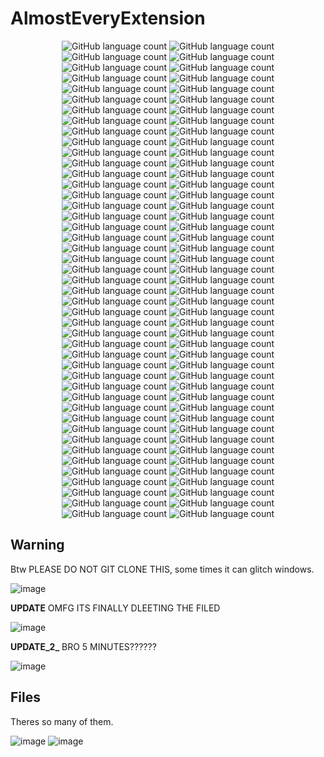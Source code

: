 ﻿# AlmostEveryExtension

<p align=center>
<img alt="GitHub language count" src="https://img.shields.io/github/languages/count/PatoFlamejanteTV/AlmostEveryExtension">
<img alt="GitHub language count" src="https://img.shields.io/github/languages/count/PatoFlamejanteTV/AlmostEveryExtension">
<img alt="GitHub language count" src="https://img.shields.io/github/languages/count/PatoFlamejanteTV/AlmostEveryExtension">
<img alt="GitHub language count" src="https://img.shields.io/github/languages/count/PatoFlamejanteTV/AlmostEveryExtension">
<img alt="GitHub language count" src="https://img.shields.io/github/languages/count/PatoFlamejanteTV/AlmostEveryExtension">
<img alt="GitHub language count" src="https://img.shields.io/github/languages/count/PatoFlamejanteTV/AlmostEveryExtension">
<img alt="GitHub language count" src="https://img.shields.io/github/languages/count/PatoFlamejanteTV/AlmostEveryExtension">
<img alt="GitHub language count" src="https://img.shields.io/github/languages/count/PatoFlamejanteTV/AlmostEveryExtension">
<img alt="GitHub language count" src="https://img.shields.io/github/languages/count/PatoFlamejanteTV/AlmostEveryExtension">
<img alt="GitHub language count" src="https://img.shields.io/github/languages/count/PatoFlamejanteTV/AlmostEveryExtension">
<img alt="GitHub language count" src="https://img.shields.io/github/languages/count/PatoFlamejanteTV/AlmostEveryExtension">
<img alt="GitHub language count" src="https://img.shields.io/github/languages/count/PatoFlamejanteTV/AlmostEveryExtension">
<img alt="GitHub language count" src="https://img.shields.io/github/languages/count/PatoFlamejanteTV/AlmostEveryExtension">
<img alt="GitHub language count" src="https://img.shields.io/github/languages/count/PatoFlamejanteTV/AlmostEveryExtension">
<img alt="GitHub language count" src="https://img.shields.io/github/languages/count/PatoFlamejanteTV/AlmostEveryExtension">
<img alt="GitHub language count" src="https://img.shields.io/github/languages/count/PatoFlamejanteTV/AlmostEveryExtension">
<img alt="GitHub language count" src="https://img.shields.io/github/languages/count/PatoFlamejanteTV/AlmostEveryExtension">
<img alt="GitHub language count" src="https://img.shields.io/github/languages/count/PatoFlamejanteTV/AlmostEveryExtension">
<img alt="GitHub language count" src="https://img.shields.io/github/languages/count/PatoFlamejanteTV/AlmostEveryExtension">
<img alt="GitHub language count" src="https://img.shields.io/github/languages/count/PatoFlamejanteTV/AlmostEveryExtension">
<img alt="GitHub language count" src="https://img.shields.io/github/languages/count/PatoFlamejanteTV/AlmostEveryExtension">
<img alt="GitHub language count" src="https://img.shields.io/github/languages/count/PatoFlamejanteTV/AlmostEveryExtension">
<img alt="GitHub language count" src="https://img.shields.io/github/languages/count/PatoFlamejanteTV/AlmostEveryExtension">
<img alt="GitHub language count" src="https://img.shields.io/github/languages/count/PatoFlamejanteTV/AlmostEveryExtension">
<img alt="GitHub language count" src="https://img.shields.io/github/languages/count/PatoFlamejanteTV/AlmostEveryExtension">
<img alt="GitHub language count" src="https://img.shields.io/github/languages/count/PatoFlamejanteTV/AlmostEveryExtension">
<img alt="GitHub language count" src="https://img.shields.io/github/languages/count/PatoFlamejanteTV/AlmostEveryExtension">
<img alt="GitHub language count" src="https://img.shields.io/github/languages/count/PatoFlamejanteTV/AlmostEveryExtension">
<img alt="GitHub language count" src="https://img.shields.io/github/languages/count/PatoFlamejanteTV/AlmostEveryExtension">
<img alt="GitHub language count" src="https://img.shields.io/github/languages/count/PatoFlamejanteTV/AlmostEveryExtension">
<img alt="GitHub language count" src="https://img.shields.io/github/languages/count/PatoFlamejanteTV/AlmostEveryExtension">
<img alt="GitHub language count" src="https://img.shields.io/github/languages/count/PatoFlamejanteTV/AlmostEveryExtension">
<img alt="GitHub language count" src="https://img.shields.io/github/languages/count/PatoFlamejanteTV/AlmostEveryExtension">
<img alt="GitHub language count" src="https://img.shields.io/github/languages/count/PatoFlamejanteTV/AlmostEveryExtension">
<img alt="GitHub language count" src="https://img.shields.io/github/languages/count/PatoFlamejanteTV/AlmostEveryExtension">
<img alt="GitHub language count" src="https://img.shields.io/github/languages/count/PatoFlamejanteTV/AlmostEveryExtension">
<img alt="GitHub language count" src="https://img.shields.io/github/languages/count/PatoFlamejanteTV/AlmostEveryExtension">
<img alt="GitHub language count" src="https://img.shields.io/github/languages/count/PatoFlamejanteTV/AlmostEveryExtension">
<img alt="GitHub language count" src="https://img.shields.io/github/languages/count/PatoFlamejanteTV/AlmostEveryExtension">
<img alt="GitHub language count" src="https://img.shields.io/github/languages/count/PatoFlamejanteTV/AlmostEveryExtension">
<img alt="GitHub language count" src="https://img.shields.io/github/languages/count/PatoFlamejanteTV/AlmostEveryExtension">
<img alt="GitHub language count" src="https://img.shields.io/github/languages/count/PatoFlamejanteTV/AlmostEveryExtension">
<img alt="GitHub language count" src="https://img.shields.io/github/languages/count/PatoFlamejanteTV/AlmostEveryExtension">
<img alt="GitHub language count" src="https://img.shields.io/github/languages/count/PatoFlamejanteTV/AlmostEveryExtension">
<img alt="GitHub language count" src="https://img.shields.io/github/languages/count/PatoFlamejanteTV/AlmostEveryExtension">
<img alt="GitHub language count" src="https://img.shields.io/github/languages/count/PatoFlamejanteTV/AlmostEveryExtension">
<img alt="GitHub language count" src="https://img.shields.io/github/languages/count/PatoFlamejanteTV/AlmostEveryExtension">
<img alt="GitHub language count" src="https://img.shields.io/github/languages/count/PatoFlamejanteTV/AlmostEveryExtension">
<img alt="GitHub language count" src="https://img.shields.io/github/languages/count/PatoFlamejanteTV/AlmostEveryExtension">
<img alt="GitHub language count" src="https://img.shields.io/github/languages/count/PatoFlamejanteTV/AlmostEveryExtension">
<img alt="GitHub language count" src="https://img.shields.io/github/languages/count/PatoFlamejanteTV/AlmostEveryExtension">
<img alt="GitHub language count" src="https://img.shields.io/github/languages/count/PatoFlamejanteTV/AlmostEveryExtension">
<img alt="GitHub language count" src="https://img.shields.io/github/languages/count/PatoFlamejanteTV/AlmostEveryExtension">
<img alt="GitHub language count" src="https://img.shields.io/github/languages/count/PatoFlamejanteTV/AlmostEveryExtension">
<img alt="GitHub language count" src="https://img.shields.io/github/languages/count/PatoFlamejanteTV/AlmostEveryExtension">
<img alt="GitHub language count" src="https://img.shields.io/github/languages/count/PatoFlamejanteTV/AlmostEveryExtension">
<img alt="GitHub language count" src="https://img.shields.io/github/languages/count/PatoFlamejanteTV/AlmostEveryExtension">
<img alt="GitHub language count" src="https://img.shields.io/github/languages/count/PatoFlamejanteTV/AlmostEveryExtension">
<img alt="GitHub language count" src="https://img.shields.io/github/languages/count/PatoFlamejanteTV/AlmostEveryExtension">
<img alt="GitHub language count" src="https://img.shields.io/github/languages/count/PatoFlamejanteTV/AlmostEveryExtension">
<img alt="GitHub language count" src="https://img.shields.io/github/languages/count/PatoFlamejanteTV/AlmostEveryExtension">
<img alt="GitHub language count" src="https://img.shields.io/github/languages/count/PatoFlamejanteTV/AlmostEveryExtension">
<img alt="GitHub language count" src="https://img.shields.io/github/languages/count/PatoFlamejanteTV/AlmostEveryExtension">
<img alt="GitHub language count" src="https://img.shields.io/github/languages/count/PatoFlamejanteTV/AlmostEveryExtension">
<img alt="GitHub language count" src="https://img.shields.io/github/languages/count/PatoFlamejanteTV/AlmostEveryExtension">
<img alt="GitHub language count" src="https://img.shields.io/github/languages/count/PatoFlamejanteTV/AlmostEveryExtension">
<img alt="GitHub language count" src="https://img.shields.io/github/languages/count/PatoFlamejanteTV/AlmostEveryExtension">
<img alt="GitHub language count" src="https://img.shields.io/github/languages/count/PatoFlamejanteTV/AlmostEveryExtension">
<img alt="GitHub language count" src="https://img.shields.io/github/languages/count/PatoFlamejanteTV/AlmostEveryExtension">
<img alt="GitHub language count" src="https://img.shields.io/github/languages/count/PatoFlamejanteTV/AlmostEveryExtension">
<img alt="GitHub language count" src="https://img.shields.io/github/languages/count/PatoFlamejanteTV/AlmostEveryExtension">
<img alt="GitHub language count" src="https://img.shields.io/github/languages/count/PatoFlamejanteTV/AlmostEveryExtension">
<img alt="GitHub language count" src="https://img.shields.io/github/languages/count/PatoFlamejanteTV/AlmostEveryExtension">
<img alt="GitHub language count" src="https://img.shields.io/github/languages/count/PatoFlamejanteTV/AlmostEveryExtension">
<img alt="GitHub language count" src="https://img.shields.io/github/languages/count/PatoFlamejanteTV/AlmostEveryExtension">
<img alt="GitHub language count" src="https://img.shields.io/github/languages/count/PatoFlamejanteTV/AlmostEveryExtension">
<img alt="GitHub language count" src="https://img.shields.io/github/languages/count/PatoFlamejanteTV/AlmostEveryExtension">
<img alt="GitHub language count" src="https://img.shields.io/github/languages/count/PatoFlamejanteTV/AlmostEveryExtension">
<img alt="GitHub language count" src="https://img.shields.io/github/languages/count/PatoFlamejanteTV/AlmostEveryExtension">
<img alt="GitHub language count" src="https://img.shields.io/github/languages/count/PatoFlamejanteTV/AlmostEveryExtension">
<img alt="GitHub language count" src="https://img.shields.io/github/languages/count/PatoFlamejanteTV/AlmostEveryExtension">
<img alt="GitHub language count" src="https://img.shields.io/github/languages/count/PatoFlamejanteTV/AlmostEveryExtension">
<img alt="GitHub language count" src="https://img.shields.io/github/languages/count/PatoFlamejanteTV/AlmostEveryExtension">
<img alt="GitHub language count" src="https://img.shields.io/github/languages/count/PatoFlamejanteTV/AlmostEveryExtension">
<img alt="GitHub language count" src="https://img.shields.io/github/languages/count/PatoFlamejanteTV/AlmostEveryExtension">
<img alt="GitHub language count" src="https://img.shields.io/github/languages/count/PatoFlamejanteTV/AlmostEveryExtension">
<img alt="GitHub language count" src="https://img.shields.io/github/languages/count/PatoFlamejanteTV/AlmostEveryExtension">
<img alt="GitHub language count" src="https://img.shields.io/github/languages/count/PatoFlamejanteTV/AlmostEveryExtension">
<img alt="GitHub language count" src="https://img.shields.io/github/languages/count/PatoFlamejanteTV/AlmostEveryExtension">
<img alt="GitHub language count" src="https://img.shields.io/github/languages/count/PatoFlamejanteTV/AlmostEveryExtension">
</p>

## Warning

Btw PLEASE DO NOT GIT CLONE THIS, some times it can glitch windows.

![image](https://github.com/user-attachments/assets/a56cebcd-797e-4b7d-9ac1-95523dd3ee65)

**UPDATE** OMFG ITS FINALLY DLEETING THE FILED

![image](https://github.com/user-attachments/assets/e7a32dd1-efc8-4b6c-952d-950ad36087d1)

**UPDATE_2_** BRO 5 MINUTES??????

![image](https://github.com/user-attachments/assets/bc9c409b-dec6-471d-aa03-02e11866360e)

## Files

Theres so many of them.

![image](https://github.com/user-attachments/assets/881355ff-5300-4370-9ac9-e1d24b534713)
![image](https://github.com/user-attachments/assets/02d7f37d-aaef-4760-b394-4187d9ab2c56)

